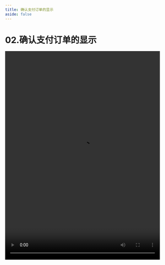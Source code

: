 ```yaml
---
title: 确认支付订单的显示
aside: false
---
```


# 02.确认支付订单的显示

<video autoplay src="http://qn.chinavanes.com/nodejs/module-23/02.确认支付订单的显示.mp4" controls controlsList="nodownload" width="100%" height="680"/>

